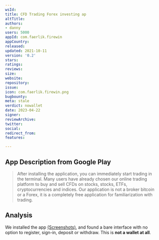 ```yaml
---
wsId: 
title: CFD Trading Forex investing ap
altTitle: 
authors:
- danny 
users: 5000
appId: com.faerlik.firewin
appCountry: 
released: 
updated: 2021-10-11
version: '0.2'
stars: 
ratings: 
reviews: 
size: 
website: 
repository: 
issue: 
icon: com.faerlik.firewin.png
bugbounty: 
meta: stale
verdict: nowallet
date: 2023-04-22
signer: 
reviewArchive: 
twitter: 
social: 
redirect_from: 
features: 

---
```


## App Description from Google Play 

> After installing the application, you can immediately start trading in the terminal. Many users have already chosen our online trading platform to buy and sell CFDs on stocks, stocks, ETFs, cryptocurrencies and indices. Our application is not a broker bitcoin or a Forex, it is a completely free application for familiarization with trading.

## Analysis 

We installed the app [(Screenshots)](https://twitter.com/BitcoinWalletz/status/1649620051908263937), and found a bare interface with no option to register, sign-in, deposit or withdraw. This is **not a wallet at all**. 
